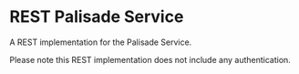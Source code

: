 # REST Palisade Service

A REST implementation for the Palisade Service.

Please note this REST implementation does not include any authentication.

